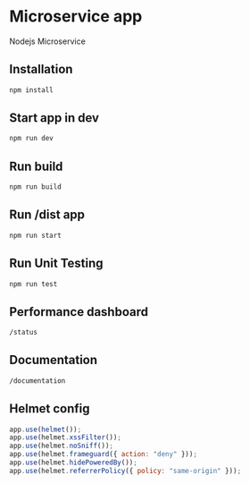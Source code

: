 # Microservice app

Nodejs Microservice

## Installation
```bash
npm install
```

## Start app in dev

```bash
npm run dev
```

## Run build

```bash
npm run build
```

## Run /dist app

```bash
npm run start
```

## Run Unit Testing
```bash
npm run test
```

## Performance dashboard
```bash
/status
```

## Documentation
```bash
/documentation
```

## Helmet config
```javascript
app.use(helmet());
app.use(helmet.xssFilter());
app.use(helmet.noSniff());
app.use(helmet.frameguard({ action: "deny" }));
app.use(helmet.hidePoweredBy());
app.use(helmet.referrerPolicy({ policy: "same-origin" }));
```